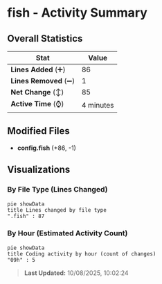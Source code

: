 # fish - Activity Summary 

## Overall Statistics

| Stat                   | Value                                                             |
| ---------------------- | ----------------------------------------------------------------- |
| **Lines Added** (➕)   | 86                                          |
| **Lines Removed** (➖) | 1                                        |
| **Net Change** (↕)    | 85                |
| **Active Time** (⌚)   | 4 minutes |


## Modified Files
- **config.fish** (+86, -1)

## Visualizations

### By File Type (Lines Changed)

```mermaid
pie showData
title Lines changed by file type
".fish" : 87
```

### By Hour (Estimated Activity Count)

```mermaid
pie showData
title Coding activity by hour (count of changes)
"09h" : 5
```


> **Last Updated:** 10/08/2025, 10:02:24